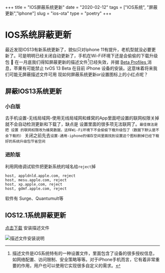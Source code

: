 +++
title = "IOS屏蔽系统更新"
date = "2020-02-12"
tags = ["IOS系统", "屏蔽更新","Iphone"]
slug = "ios-ota"
type = "poetry"
+++

# IOS系统屏蔽更新
最近发现IOS13有新系统更新了，貌似只对Iphone 11有提升，老机型就没必要更新了。可是明明已经关闭自动更新了，手机在Wi-Fi环境下还是会偷偷的下载升级包
👀 在一月底我们得知屏蔽更新的描述文件[^1]已经失效，并据 [Beta Profiles ](https://twitter.com/betaprofiles/status/1222838327843246080?s=21)消息，苹果有可能禁止 tvOS 13 Beta 在目前 iPhone 设备的安装。这意味着将来我们可能无屏蔽描述文件可用
现如何屏蔽系统更新or设置图标上的小红点呢？
## 屏蔽IOS13系统更新
### 小白版
去手机设置-无线局域网-使用无线局域网和蜂窝的App里面吧设置的联网权限关掉就不会自动检测更新和下载了，缺点是 设置里面的很多项无法联网了。`最佳做法是把 设置 的联网权限改为蜂窝数据，这样Wi-Fi环境下不会偷偷下载升级包了（数据下默认是不会下载的）`
关闭之前先去`设置-通用-iphone的储存空间里面找到设置这个图标删掉已经下载好的系统升级包节省空间`
### 进阶版
利用网络调试软件把更新系统的域名给`reject`掉

```host, ns.itunes.apple.com, reject
host, appldnld.apple.com, reject
host, mesu.apple.com, reject
host, xp.apple.com, reject
host, gdmf.apple.com, reject
```
软件有 Surge、Quantumult等
## IOS12.1系统屏蔽更新
[点击下载](https://ibeta.me/static/configs/noota.mobileconfig) 安装描述文件

![](https://i.loli.net/2020/02/12/UbJRZSmzgTBXlG4.jpg "描述文件安装说明")

[^1]: 描述文件是iOS系统特有的一种设置文件，里面包含了设备的很多授权信息，如网络配置、访问限制、安全策略等等。对于iPhone手机而言，它有着非常重要的作用，用户也可以使用它实现很多自定义的需求。





